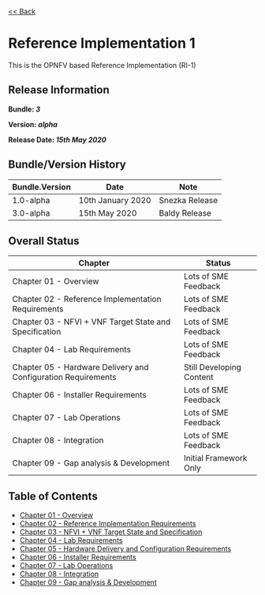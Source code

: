 [<< Back](../)

# Reference Implementation 1

This is the OPNFV based Reference Implementation (RI-1)

## Release Information
**Bundle: _3_**

**Version: _alpha_**

**Release Date: _15th May 2020_**

## Bundle/Version History

| Bundle.Version | Date | Note
| --- | --- | --- |
| 1.0-alpha | 10th January 2020 | Snezka Release|
| 3.0-alpha | 15th May 2020 | Baldy Release|

## Overall Status

| Chapter | Status |
| --- | --- |
| Chapter 01 - Overview                                  |	Lots of SME Feedback |
| Chapter 02 - Reference Implementation Requirements     | 	Lots of SME Feedback |
| Chapter 03 - NFVI + VNF Target State and Specification |	Lots of SME Feedback |
| Chapter 04 - Lab Requirements                          | 	Lots of SME Feedback |
| Chapter 05 - Hardware Delivery and Configuration Requirements | Still Developing Content |
| Chapter 06 - Installer Requirements                    | 	Lots of SME Feedback |
| Chapter 07 - Lab Operations                            | 	Lots of SME Feedback |
| Chapter 08 - Integration                               |	Lots of SME Feedback|
| Chapter 09 - Gap analysis & Development                | Initial Framework Only |


## Table of Contents
* [Chapter 01 - Overview](chapters/chapter01.md)
* [Chapter 02 - Reference Implementation Requirements](chapters/chapter02.md)
* [Chapter 03 - NFVI + VNF Target State and Specification](chapters/chapter03.md)
* [Chapter 04 - Lab Requirements ](chapters/chapter04.md)
* [Chapter 05 - Hardware Delivery and Configuration Requirements ](chapters/chapter05.md)
* [Chapter 06 - Installer Requirements](chapters/chapter06.md)
* [Chapter 07 - Lab Operations](chapters/chapter07.md)
* [Chapter 08 - Integration](chapters/chapter08.md)
* [Chapter 09 - Gap analysis & Development](chapters/chapter09.md)
